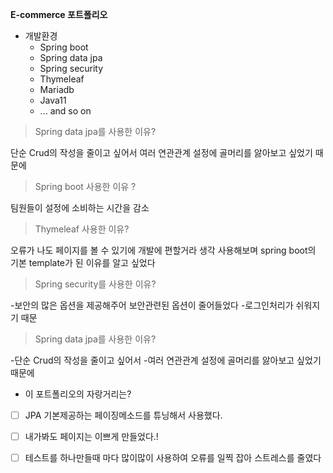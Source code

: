 **E-commerce 포트폴리오**

 - 개발환경
	 - Spring boot
	 - Spring data jpa
	 - Spring security
	 - Thymeleaf
	 - Mariadb
	 - Java11
	 - ... and so on

 >Spring data jpa를 사용한 이유?
 >
단순 Crud의 작성을 줄이고 싶어서
여러 연관관계 설정에 골머리를 앓아보고 싶었기 때문에

>Spring boot 사용한 이유 ? 

팀원들이 설정에 소비하는 시간을 감소

	 
>Thymeleaf 사용한 이유?
>
오류가 나도 페이지를 볼 수 있기에 개발에 편할거라 생각
사용해보며 spring boot의 기본 template가 된 이유를 알고 싶었다

>Spring security를 사용한 이유?
>
-보안의 많은 옵션을 제공해주어 보안관련된 옵션이 줄어들었다
-로그인처리가 쉬워지기 때문

> Spring data jpa를 사용한 이유?
> 
-단순 Crud의 작성을 줄이고 싶어서
-여러 연관관계 설정에 골머리를 앓아보고 싶었기 때문에

 - 이 포트폴리오의 자랑거리는?
 - [ ] JPA 기본제공하는  페이징메소드를  튜닝해서 사용했다.
 - [ ] 내가봐도 페이지는 이쁘게 만들었다.! 
 - [ ] 테스트를 하나만들때 마다  많이많이 사용하여 오류를 일찍 잡아 스트레스를 줄였다 

	



